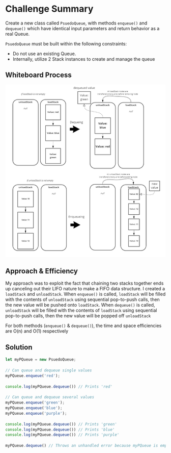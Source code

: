 # Challenge Summary

Create a new class called `PsuedoQueue`, with methods `enqueue()` and `dequeue()` which have identical input parameters and return behavior as a real Queue. 

`PsuedoQueue` must be built within the following constraints:

- Do not use an existing Queue.
- Internally, utilize 2 Stack instances to create and manage the queue

## Whiteboard Process

![Whiteboard diagram of my solution](./challenge-11-whiteboard.jpg)

## Approach & Efficiency

My approach was to exploit the fact that chaining two stacks together ends up canceling out their LIFO nature to make a FIFO data structure. I created a `loadStack` and `unloadStack`. When `enqueue()` is called, `loadStack` will be filled with the contents of `unloadStack` using sequential pop-to-push calls, then the new value will be pushed onto `loadStack`. When `dequeue()` is called, `unloadStack` will be filled with the contents of `loadStack` using sequential pop-to-push calls, then the new value will be popped off `unloadStack`

For both methods (`enqueue()` & `dequeue()`), the time and space efficiencies are O(n) and O(1) respectively

## Solution

```javascript
let myPQueue = new PsuedoQueue;

// Can queue and dequeue single values
myPQueue.enqueue('red');

console.log(myPQueue.dequeue()) // Prints 'red'

// Can queue and dequeue several values
myPQueue.enqueue('green');
myPQueue.enqueue('blue');
myPQueue.enqueue('purple');

console.log(myPQueue.dequeue()) // Prints 'green'
console.log(myPQueue.dequeue()) // Prints 'blue'
console.log(myPQueue.dequeue()) // Prints 'purple'

myPQueue.dequeue() // Throws an unhandled error because myPQueue is empty.
```

